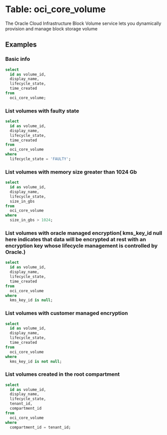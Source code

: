 # Table: oci_core_volume

The Oracle Cloud Infrastructure Block Volume service lets you dynamically provision and manage block storage volume

## Examples

### Basic info

```sql
select
  id as volume_id,
  display_name,
  lifecycle_state,
  time_created
from
  oci_core_volume;
```


### List volumes with faulty state

```sql
select
  id as volume_id,
  display_name,
  lifecycle_state,
  time_created
from
  oci_core_volume
where
  lifecycle_state = 'FAULTY';
```


### List volumes with memory size greater than 1024 Gb

```sql
select
  id as volume_id,
  display_name,
  lifecycle_state,
  size_in_gbs
from
  oci_core_volume
where
  size_in_gbs > 1024;
```


### List volumes with oracle managed encryption( kms_key_id null here indicates that data will be encrypted at rest with an encryption key whose lifecycle management is controlled by Oracle.)

```sql
select
  id as volume_id,
  display_name,
  lifecycle_state,
  time_created
from
  oci_core_volume
where
  kms_key_id is null;
```


### List volumes with customer managed encryption

```sql
select
  id as volume_id,
  display_name,
  lifecycle_state,
  time_created
from
  oci_core_volume
where
  kms_key_id is not null;
```


### List volumes created in the root compartment

```sql
select
  id as volume_id,
  display_name,
  lifecycle_state,
  tenant_id,
  compartment_id
from
  oci_core_volume
where
  compartment_id = tenant_id;
```